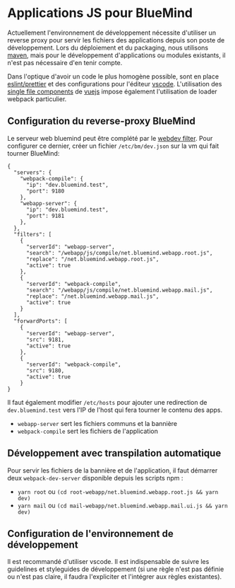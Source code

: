 # Applications JS pour BlueMind

Actuellement l'environnement de développement nécessite d'utiliser un reverse proxy pour servir les fichiers des applications depuis son poste de développement.
Lors du déploiement et du packaging, nous utilisons [maven](https://maven.apache.org/), mais pour le développement d'applications ou modules existants, il n'est pas nécessaire d'en tenir compte.

Dans l'optique d'avoir un code le plus homogène possible, sont en place [eslint/prettier](https://prettier.io/docs/en/integrating-with-linters.html) et des configurations pour l'éditeur [vscode](https://code.visualstudio.com/). L'utilisation des [single file components](https://vuejs.org/v2/guide/single-file-components.html) de [vuejs](https://vuejs.org/v2/) impose également l'utilisation de loader webpack particulier.

## Configuration du reverse-proxy BlueMind

Le serveur web bluemind peut être complété par le [webdev filter](https://jenkins2.bluemind.net/view/Addons/job/addons/job/devmode/). Pour configurer ce dernier, créer un fichier `/etc/bm/dev.json` sur la vm qui fait tourner BlueMind:

```
{
  "servers": {
    "webpack-compile": {
      "ip": "dev.bluemind.test",
      "port": 9180
    },
    "webapp-server": {
      "ip": "dev.bluemind.test",
      "port": 9181
    },
  },
  "filters": [
    {
      "serverId": "webapp-server",
      "search": "/webapp/js/compile/net.bluemind.webapp.root.js",
      "replace": "/net.bluemind.webapp.root.js",
      "active": true
    },
    {
      "serverId": "webpack-compile",
      "search": "/webapp/js/compile/net.bluemind.webapp.mail.js",
      "replace": "/net.bluemind.webapp.mail.js",
      "active": true
    }
  ],
  "forwardPorts": [
    {
      "serverId": "webapp-server",
      "src": 9181,
      "active": true
    },
    {
      "serverId": "webpack-compile",
      "src": 9180,
      "active": true
    }
}
```

Il faut également modifier `/etc/hosts` pour ajouter une redirection de `dev.bluemind.test` vers l'IP de l'host qui fera tourner le contenu des apps.

-   `webapp-server` sert les fichiers communs et la bannière
-   `webpack-compile` sert les fichiers de l'application

## Développement avec transpilation automatique

Pour servir les fichiers de la bannière et de l'application, il faut démarrer deux `webpack-dev-server` disponible depuis les scripts npm :

-   `yarn root` ou `(cd root-webapp/net.bluemind.webapp.root.js && yarn dev)`
-   `yarn mail` ou `(cd mail-webapp/net.bluemind.webapp.mail.ui.js && yarn dev)`

## Configuration de l'environnement de développement

Il est recommandé d'utiliser vscode. Il est indispensable de suivre les guidelines et styleguides de développement (si une règle n'est pas définie ou n'est pas claire, il faudra l'expliciter et l'intégrer aux règles existantes).
